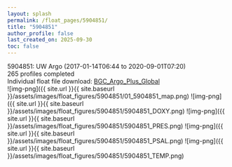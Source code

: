 ```yaml
---
layout: splash
permalink: /float_pages/5904851/
title: "5904851"
author_profile: false
last_created_on: 2025-09-30
toc: false
---
```

 
5904851: UW Argo (2017-01-14T06:44 to 2020-09-01T07:20)\
265 profiles completed\
Individual float file download: [BGC_Argo_Plus_Global](https://ftp.soest.hawaii.edu/bgc_argo_plus/Individual_Floats/outliers_removed/5904851_Sprof_processed.nc)\
![img-png]({{ site.url }}{{ site.baseurl }}/assets/images/float_figures/5904851/01_5904851_map.png)
![img-png]({{ site.url }}{{ site.baseurl }}/assets/images/float_figures/5904851/5904851_DOXY.png)
![img-png]({{ site.url }}{{ site.baseurl }}/assets/images/float_figures/5904851/5904851_PRES.png)
![img-png]({{ site.url }}{{ site.baseurl }}/assets/images/float_figures/5904851/5904851_PSAL.png)
![img-png]({{ site.url }}{{ site.baseurl }}/assets/images/float_figures/5904851/5904851_TEMP.png)
